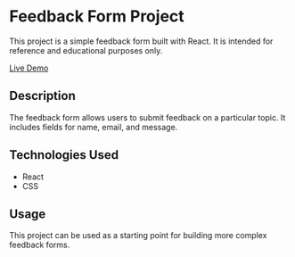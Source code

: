 # Feedback Form Project

This project is a simple feedback form built with React. It is intended for reference and educational purposes only.

<a href="https://clod.github.io/REACT-Form-prototype/" target="_blank">Live Demo</a>

## Description

The feedback form allows users to submit feedback on a particular topic. It includes fields for name, email, and message.

## Technologies Used

*   React
*   CSS

## Usage

This project can be used as a starting point for building more complex feedback forms.

